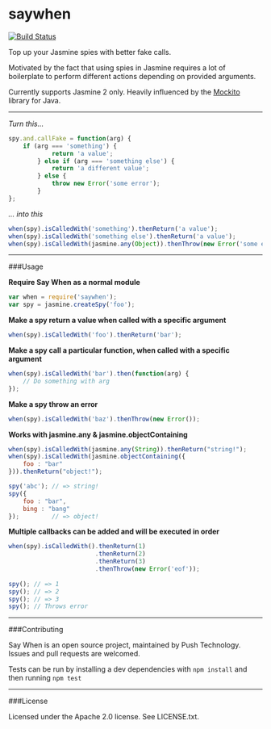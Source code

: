saywhen
=======
[![Build Status](https://travis-ci.org/pushtechnology/saywhen.svg?branch=master)](https://travis-ci.org/pushtechnology/saywhen)

Top up your Jasmine spies with better fake calls.

Motivated by the fact that using spies in Jasmine requires a lot of boilerplate to perform different actions depending on provided arguments.

Currently supports Jasmine 2 only. Heavily influenced by the [Mockito](https://github.com/mockito/mockito) library for Java.

---

*Turn this...*

```javascript
spy.and.callFake = function(arg) {
    if (arg === 'something') {
		    return 'a value';
		} else if (arg === 'something else') {
		    return 'a different value';
		} else {
		    throw new Error('some error');
		}
};
```

*... into this*

```javascript
when(spy).isCalledWith('something').thenReturn('a value');
when(spy).isCalledWith('something else').thenReturn('a value');
when(spy).isCalledWith(jasmine.any(Object)).thenThrow(new Error('some error'));
```

---

###Usage

**Require Say When as a normal module**

```javascript
var when = require('saywhen');
var spy = jasmine.createSpy('foo');
```

**Make a spy return a value when called with a specific argument**

```javascript
when(spy).isCalledWith('foo').thenReturn('bar');
```

**Make a spy call a particular function, when called with a specific argument**

```javascript
when(spy).isCalledWith('bar').then(function(arg) {
    // Do something with arg
});
```

**Make a spy throw an error**

```javascript
when(spy).isCalledWith('baz').thenThrow(new Error());
```

**Works with jasmine.any & jasmine.objectContaining**

```javascript
when(spy).isCalledWith(jasmine.any(String)).thenReturn("string!");
when(spy).isCalledWith(jasmine.objectContaining({
    foo : "bar"
})).thenReturn("object!");

spy('abc'); // => string!
spy({
    foo : "bar",
    bing : "bang"
});         // => object!
```

**Multiple callbacks can be added and will be executed in order**

```javascript
when(spy).isCalledWith().thenReturn(1)
                        .thenReturn(2)
                        .thenReturn(3)
                        .thenThrow(new Error('eof'));
                        
spy(); // => 1
spy(); // => 2
spy(); // => 3
spy(); // Throws error
```

---

###Contributing

Say When is an open source project, maintained by Push Technology. Issues and pull requests are welcomed.

Tests can be run by installing a dev dependencies with ```npm install``` and then running ```npm test```

---

###License

Licensed under the Apache 2.0 license. See LICENSE.txt.
